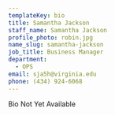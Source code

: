 ```yaml
---
templateKey: bio
title: Samantha Jackson
staff_name: Samantha Jackson
profile_photo: robin.jpg
name_slug: samantha-jackson
job_title: Business Manager
department:
  - OPS
email: sja5h​@​virginia.edu
phone: (434) 924-6068
---
```

Bio Not Yet Available
